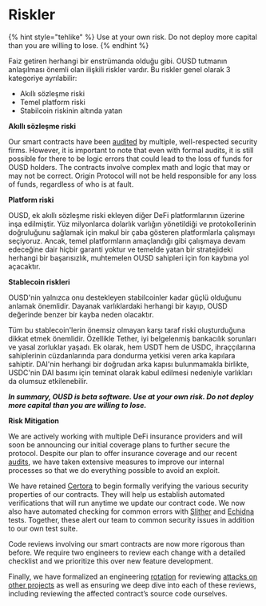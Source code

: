 # Riskler

{% hint style="tehlike" %}
Use at your own risk. Do not deploy more capital than you are willing to lose.
{% endhint %}

Faiz getiren herhangi bir enstrümanda olduğu gibi. OUSD tutmanın anlaşılması önemli olan ilişkili riskler vardır. Bu riskler genel olarak 3 kategoriye ayrılabilir:

* Akıllı sözleşme riski
* Temel platform riski
* Stabilcoin riskinin altında yatan

**Akıllı sözleşme riski**

Our smart contracts have been [audited](audits.md) by multiple, well-respected security firms. However, it is important to note that even with formal audits, it is still possible for there to be logic errors that could lead to the loss of funds for OUSD holders. The contracts involve complex math and logic that may or may not be correct. Origin Protocol will not be held responsible for any loss of funds, regardless of who is at fault.

**Platform riski**

OUSD, ek akıllı sözleşme riski ekleyen diğer DeFi platformlarının üzerine inşa edilmiştir. Yüz milyonlarca dolarlık varlığın yönetildiği ve protokollerinin doğruluğunu sağlamak için makul bir çaba gösteren platformlarla çalışmayı seçiyoruz. Ancak, temel platformların amaçlandığı gibi çalışmaya devam edeceğine dair hiçbir garanti yoktur ve temelde yatan bir stratejideki herhangi bir başarısızlık, muhtemelen OUSD sahipleri için fon kaybına yol açacaktır.

**Stablecoin riskleri**

OUSD'nin yalnızca onu destekleyen stabilcoinler kadar güçlü olduğunu anlamak önemlidir. Dayanak varlıklardaki herhangi bir kayıp, OUSD değerinde benzer bir kayba neden olacaktır.

Tüm bu stablecoin'lerin önemsiz olmayan karşı taraf riski oluşturduğuna dikkat etmek önemlidir. Özellikle Tether, iyi belgelenmiş bankacılık sorunları ve yasal zorluklar yaşadı. Ek olarak, hem USDT hem de USDC, ihraççılarına sahiplerinin cüzdanlarında para dondurma yetkisi veren arka kapılara sahiptir. DAI'nin herhangi bir doğrudan arka kapısı bulunmamakla birlikte, USDC'nin DAI basımı için teminat olarak kabul edilmesi nedeniyle varlıkları da olumsuz etkilenebilir.

_**In summary, OUSD is beta software. Use at your own risk. Do not deploy more capital than you are willing to lose.**_

**Risk Mitigation**

We are actively working with multiple DeFi insurance providers and will soon be announcing our initial coverage plans to further secure the protocol. Despite our plan to offer insurance coverage and our recent [audits](audits.md), we have taken extensive measures to improve our internal processes so that we do everything possible to avoid an exploit.

We have retained [Certora](https://www.certora.com/) to begin formally verifying the various security properties of our contracts. They will help us establish automated verifications that will run anytime we update our contract code. We now also have automated checking for common errors with [Slither](https://github.com/crytic/slither) and [Echidna](https://github.com/crytic/echidna) tests. Together, these alert our team to common security issues in addition to our own test suite.

Code reviews involving our smart contracts are now more rigorous than before. We require two engineers to review each change with a detailed checklist and we prioritize this over new feature development.

Finally, we have formalized an engineering [rotation](https://github.com/OriginProtocol/security/blob/master/incidents/ROTATION.md) for reviewing [attacks on other projects](https://github.com/OriginProtocol/security/tree/master/incidents) as well as ensuring we deep dive into each of these reviews, including reviewing the affected contract’s source code ourselves.








